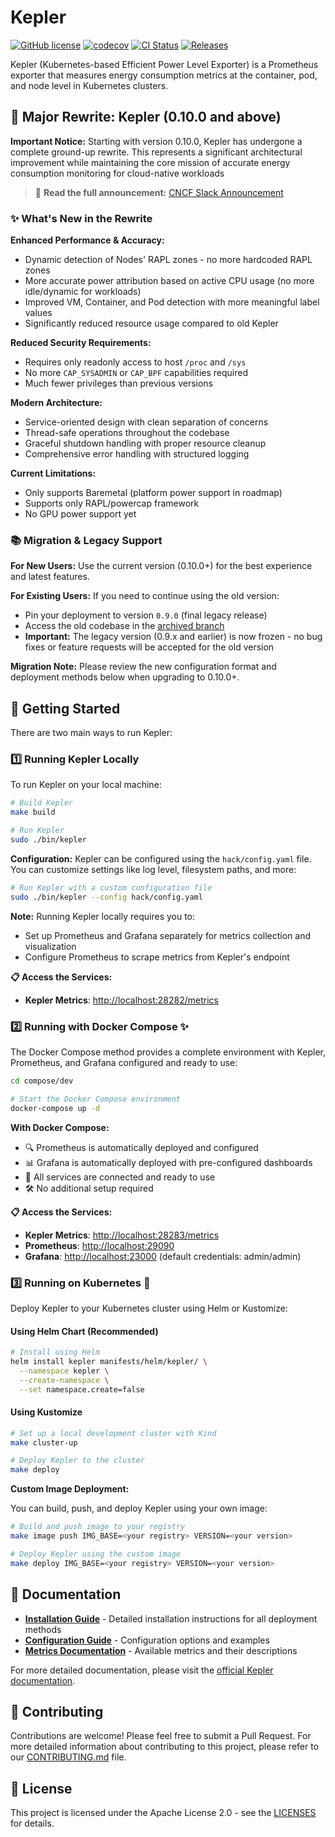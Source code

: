 # Kepler

[![GitHub license](https://img.shields.io/github/license/sustainable-computing-io/kepler)](https://github.com/sustainable-computing-io/kepler/blob/main/LICENSES) [![codecov](https://codecov.io/gh/sustainable-computing-io/kepler/branch/main/graph/badge.svg?token=K9BDX9M86E)](https://codecov.io/gh/sustainable-computing-io/kepler/tree/main) [![CI Status](https://github.com/sustainable-computing-io/kepler/actions/workflows/push.yaml/badge.svg?branch=main)](https://github.com/sustainable-computing-io/kepler/actions/workflows/push.yaml) [![Releases](https://img.shields.io/github/v/tag/sustainable-computing-io/kepler)](https://github.com/sustainable-computing-io/kepler/releases)

Kepler (Kubernetes-based Efficient Power Level Exporter) is a Prometheus exporter that measures energy consumption metrics at the container, pod, and node level in Kubernetes clusters.

## 🚀 Major Rewrite: Kepler (0.10.0 and above)

**Important Notice:** Starting with version 0.10.0, Kepler has undergone a complete ground-up rewrite.
This represents a significant architectural improvement while maintaining the core mission of
accurate energy consumption monitoring for cloud-native workloads

> 📢 **Read the full announcement:** [CNCF Slack Announcement](https://cloud-native.slack.com/archives/C05QK3KN3HT/p1752049660866519)

### ✨ What's New in the Rewrite

**Enhanced Performance & Accuracy:**

- Dynamic detection of Nodes' RAPL zones - no more hardcoded RAPL zones
- More accurate power attribution based on active CPU usage (no more idle/dynamic for workloads)
- Improved VM, Container, and Pod detection with more meaningful label values
- Significantly reduced resource usage compared to old Kepler

**Reduced Security Requirements:**

- Requires only readonly access to host `/proc` and `/sys`
- No more `CAP_SYSADMIN` or `CAP_BPF` capabilities required
- Much fewer privileges than previous versions

**Modern Architecture:**

- Service-oriented design with clean separation of concerns
- Thread-safe operations throughout the codebase
- Graceful shutdown handling with proper resource cleanup
- Comprehensive error handling with structured logging

**Current Limitations:**

- Only supports Baremetal (platform power support in roadmap)
- Supports only RAPL/powercap framework
- No GPU power support yet

### 📚 Migration & Legacy Support

**For New Users:** Use the current version (0.10.0+) for the best experience and latest features.

**For Existing Users:** If you need to continue using the old version:

- Pin your deployment to version `0.9.0` (final legacy release)
- Access the old codebase in the [archived branch](https://github.com/sustainable-computing-io/kepler/tree/archived)
- **Important:** The legacy version (0.9.x and earlier) is now frozen - no bug fixes or feature requests will be accepted for the old version

**Migration Note:** Please review the new configuration format and deployment methods below when upgrading to 0.10.0+.

## 🚀 Getting Started

There are two main ways to run Kepler:

### 1️⃣ Running Kepler Locally

To run Kepler on your local machine:

```bash
# Build Kepler
make build

# Run Kepler
sudo ./bin/kepler
```

**Configuration:** Kepler can be configured using the `hack/config.yaml` file. You can customize settings like log level, filesystem paths, and more:

```bash
# Run Kepler with a custom configuration file
sudo ./bin/kepler --config hack/config.yaml
```

**Note:** Running Kepler locally requires you to:

- Set up Prometheus and Grafana separately for metrics collection and visualization
- Configure Prometheus to scrape metrics from Kepler's endpoint

**📋 Access the Services:**

- **Kepler Metrics**: <http://localhost:28282/metrics>

### 2️⃣ Running with Docker Compose ✨

The Docker Compose method provides a complete environment with Kepler, Prometheus, and Grafana configured and ready to use:

```bash
cd compose/dev

# Start the Docker Compose environment
docker-compose up -d
```

**With Docker Compose:**

- 🔍 Prometheus is automatically deployed and configured
- 📊 Grafana is automatically deployed with pre-configured dashboards
- 🔄 All services are connected and ready to use
- 🛠️ No additional setup required

**📋 Access the Services:**

- **Kepler Metrics**: <http://localhost:28283/metrics>
- **Prometheus**: <http://localhost:29090>
- **Grafana**: <http://localhost:23000> (default credentials: admin/admin)

### 3️⃣ Running on Kubernetes 🐳

Deploy Kepler to your Kubernetes cluster using Helm or Kustomize:

#### Using Helm Chart (Recommended)

```bash
# Install using Helm
helm install kepler manifests/helm/kepler/ \
  --namespace kepler \
  --create-namespace \
  --set namespace.create=false
```

#### Using Kustomize

```bash
# Set up a local development cluster with Kind
make cluster-up

# Deploy Kepler to the cluster
make deploy
```

**Custom Image Deployment:**

You can build, push, and deploy Kepler using your own image:

```bash
# Build and push image to your registry
make image push IMG_BASE=<your registry> VERSION=<your version>

# Deploy Kepler using the custom image
make deploy IMG_BASE=<your registry> VERSION=<your version>
```

## 📖 Documentation

- **[Installation Guide](docs/user/installation.md)** - Detailed installation instructions for all deployment methods
- **[Configuration Guide](docs/configuration/configuration.md)** - Configuration options and examples
- **[Metrics Documentation](docs/metrics/metrics.md)** - Available metrics and their descriptions

For more detailed documentation, please visit the [official Kepler documentation](https://sustainable-computing.io/kepler/).

## 🤝 Contributing

Contributions are welcome! Please feel free to submit a Pull Request. For more detailed information about contributing to this project, please refer to our [CONTRIBUTING.md](CONTRIBUTING.md) file.

## 📝 License

This project is licensed under the Apache License 2.0 - see the [LICENSES](LICENSES) for details.
